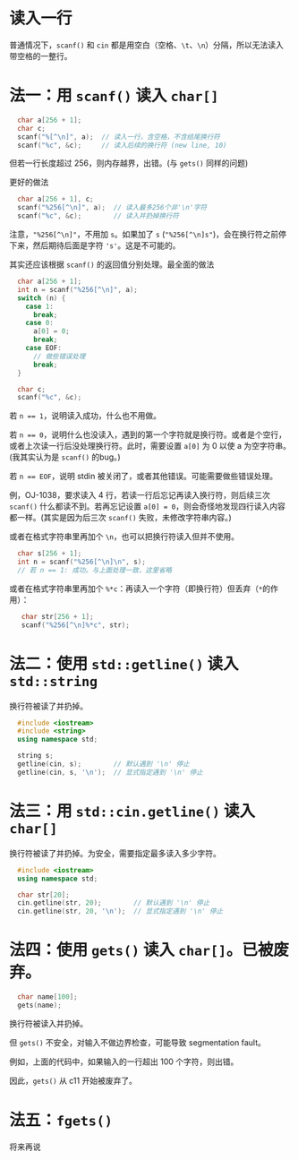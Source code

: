 # 读入一行

普通情况下，`scanf()` 和 `cin` 都是用空白（空格、`\t`、`\n`）分隔，所以无法读入带空格的一整行。

# 法一：用 `scanf()` 读入 `char[]`

```cpp
  char a[256 + 1];
  char c;
  scanf("%[^\n]", a);  // 读入一行，含空格，不含结尾换行符
  scanf("%c", &c);     // 读入后续的换行符 (new line, 10)
```

但若一行长度超过 256，则内存越界，出错。(与 `gets()` 同样的问题)

更好的做法
```cpp
  char a[256 + 1], c;
  scanf("%256[^\n]", a);  // 读入最多256个非'\n'字符
  scanf("%c", &c);        // 读入并扔掉换行符
```

注意，`"%256[^\n]"`，不用加 `s`。如果加了 `s` (`"%256[^\n]s"`)，会在换行符之前停下来，然后期待后面是字符 `'s'`。这是不可能的。

其实还应该根据 `scanf()` 的返回值分别处理。最全面的做法

```cpp
  char a[256 + 1];
  int n = scanf("%256[^\n]", a);
  switch (n) {
    case 1:
      break;
    case 0:
      a[0] = 0;
      break;
    case EOF:
      // 做些错误处理
      break;
  }

  char c;
  scanf("%c", &c);
```

若 `n == 1`，说明读入成功，什么也不用做。

若 `n == 0`，说明什么也没读入，遇到的第一个字符就是换行符。或者是个空行，或者上次读一行后没处理换行符。此时，需要设置 `a[0]` 为 0 以使 a 为空字符串。(我其实认为是 `scanf()` 的bug。)

若 `n == EOF`，说明 stdin 被关闭了，或者其他错误。可能需要做些错误处理。

例，OJ-1038，要求读入 4 行，若读一行后忘记再读入换行符，则后续三次 `scanf()` 什么都读不到。若再忘记设置 `a[0] = 0`，则会奇怪地发现四行读入内容都一样。(其实是因为后三次 `scanf()` 失败，未修改字符串内容。)

或者在格式字符串里再加个 `\n`，也可以把换行符读入但并不使用。

```cpp
  char s[256 + 1];
  int n = scanf("%256[^\n]\n", s);
  // 若 n == 1: 成功。与上面处理一致，这里省略
```

或者在格式字符串里再加个 `%*c`：再读入一个字符（即换行符）但丢弃（`*`的作用）：

```cpp
   char str[256 + 1];
   scanf("%256[^\n]%*c", str);
```

# 法二：使用 `std::getline()` 读入 `std::string`

换行符被读了并扔掉。

```cpp
  #include <iostream>
  #include <string>
  using namespace std;

  string s;
  getline(cin, s);        // 默认遇到 '\n' 停止
  getline(cin, s, '\n');  // 显式指定遇到 '\n' 停止
```

# 法三：用 `std::cin.getline()` 读入 `char[]`

换行符被读了并扔掉。为安全，需要指定最多读入多少字符。

```cpp
  #include <iostream>
  using namespace std;

  char str[20];
  cin.getline(str, 20);        // 默认遇到 '\n' 停止
  cin.getline(str, 20, '\n');  // 显式指定遇到 '\n' 停止
```

# 法四：使用 `gets()` 读入 `char[]`。已被废弃。

```cpp
  char name[100];
  gets(name);
```

换行符被读入并扔掉。

但 `gets()` 不安全，对输入不做边界检查，可能导致 segmentation fault。

例如，上面的代码中，如果输入的一行超出 100 个字符，则出错。

因此，`gets()` 从 c11 开始被废弃了。

# 法五：`fgets()`

将来再说
